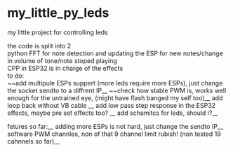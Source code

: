 # my_little_py_leds
my little project for controlling leds

the code is split into 2<br />
python FFT for note detection and updating the ESP for new notes/change in volume of tone/note stoped playing<br />
CPP in ESP32 is in charge of the effects<br />
to do:<br />
  ~~add multipule ESPs suppert (more leds require more ESPs), just change the socket sendto to a diffrent IP__
  ~~check how stable PWM is, works well enough for the untrained eye, (might have flash banged my self too)__
  add loop back without VB cable __
  add low pass step response in the ESP32 effects, maybe pre set effects too? __
  add schamitcs for leds, should i?__

fetures so far:__
  adding more ESPs is not hard, just change the sendto IP__
  software PWM channles, non of that 9 channel limit rubish! (non tested 19 cahnnels so far)__
